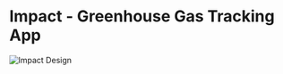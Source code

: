 # Impact - Greenhouse Gas Tracking App

![Impact Design](https://github.com/robinojw/impact/blob/master/assets/impact-design.png?raw=true)
